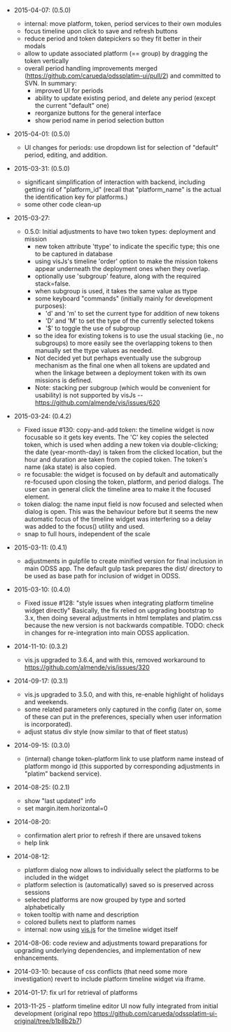 - 2015-04-07: (0.5.0)
  - internal: move platform, token, period services to their own modules
  - focus timeline upon click to save and refresh buttons
  - reduce period and token datepickers so they fit better in their modals
  - allow to update associated platform (== group) by dragging the token vertically
  - overall period handling improvements merged (https://github.com/carueda/odssplatim-ui/pull/2)
    and committed to SVN.
    In summary:
    - improved UI for periods
    - ability to update existing period, and delete any period (except the current "default" one)
    - reorganize buttons for the general interface
    - show period name in period selection button
  
- 2015-04-01: (0.5.0)
  - UI changes for periods: use dropdown list for selection of "default" period,
    editing, and addition.

- 2015-03-31: (0.5.0)
  - significant simplification of interaction with backend, including getting rid of "platform_id"
    (recall that "platform_name" is the actual the identification key for platforms.)
  - some other code clean-up
  
- 2015-03-27:
  - 0.5.0: Initial adjustments to have two token types: deployment and mission
    - new token attribute 'ttype' to indicate the specific type; this one to be captured in database
    - using visJs's timeline 'order' option to make the mission tokens appear underneath the
    deployment ones when they overlap.
    - optionally use 'subgroup' feature, along with the required stack=false.
    - when subgroup is used, it takes the same value as ttype
    - some keyboard "commands" (initially mainly for development purposes):
      - 'd' and 'm' to set the current type for addition of new tokens
      - 'D' and 'M' to set the type of the currently selected tokens
      - '$' to toggle the use of subgroup
    - so the idea for existing tokens is to use the usual stacking (ie., no subgroups) to more
      easily see the overlapping tokens to then manually set the ttype values as needed.
    - Not decided yet but perhaps eventually use the subgroup mechanism as the final one when all
      tokens are updated and when the linkage between a deployment token with its own missions is defined.
    - Note: stacking per subgroup (which would be convenient for usability) is not supported
      by visJs -- https://github.com/almende/vis/issues/620


- 2015-03-24: (0.4.2)
  - Fixed issue #130: copy-and-add token: the timeline widget is now focusable so it gets key events.
    The 'C' key copies the selected token, which is used when adding a new token via double-clicking;
    the date (year-month-day) is taken from the clicked location, but the hour and duration are taken
    from the copied token. The token's name (aka state) is also copied.
  - re focusable: the widget is focused on by default and automatically re-focused upon closing the
    token, platform, and period dialogs.
    The user can in general click the timeline area to make it the focused element.
  - token dialog: the name input field is now focused and selected when dialog is open.
    This was the behaviour before but it seems the new automatic focus of the timeline widget
    was interfering so a delay was added to the focus() utility and used.
  - snap to full hours, independent of the scale

- 2015-03-11: (0.4.1)
  - adjustments in gulpfile to create minified version for final inclusion in main ODSS app.
    The default gulp task prepares the dist/ directory to be used as base path for
    inclusion of widget in ODSS.
  
- 2015-03-10: (0.4.0)
  - Fixed issue #128: "style issues when integrating platform timeline widget directly"
    Basically, the fix relied on upgrading bootstrap to 3.x, then doing several adjustments in
    html templates and platim.css because the new version is not backwards compatible.
    TODO: check in changes for re-integration into main ODSS application.

- 2014-11-10: (0.3.2)
  - vis.js upgraded to 3.6.4, and with this, removed workaround to https://github.com/almende/vis/issues/320

- 2014-09-17: (0.3.1)
  - vis.js upgraded to 3.5.0, and with this, re-enable highlight of holidays and weekends.
  - some related parameters only captured in the config (later on, some of these can put 
    in the preferences, specially when user information is incorporated).
  - adjust status div style (now similar to that of fleet status) 
  
- 2014-09-15: (0.3.0)
  - (internal) change token-platform link to use platform name instead of platform mongo id
    (this supported by corresponding adjustments in "platim" backend service).
  
- 2014-08-25: (0.2.1)
  - show "last updated" info
  - set margin.item.horizontal=0
  
- 2014-08-20:
  - confirmation alert prior to refresh if there are unsaved tokens
  - help link  
  
- 2014-08-12: 
  - platform dialog now allows to individually select the platforms to be included in the widget 
  - platform selection is (automatically) saved so is preserved across sessions
  - selected platforms are now grouped by type and sorted alphabetically
  - token tooltip with name and description
  - colored bullets next to platform names
  - internal: now using [vis.js](http://visjs.org) for the timeline widget itself

- 2014-08-06: code review and adjustments toward preparations for upgrading
underlying dependencies, and implementation of new enhancements.

- 2014-03-10: because of css conflicts (that need some more investigation) revert to include
platform timeline widget via iframe.

- 2014-01-17: fix url for retrieval of platforms

- 2013-11-25 - platform timeline editor UI now fully integrated from initial development
  (original repo https://github.com/carueda/odssplatim-ui-original/tree/b1b8b2b7)
